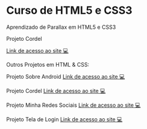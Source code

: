 # Curso de HTML5 e CSS3

Aprendizado de Parallax em HTML5 e CSS3
<p>Projeto Cordel<p/>
<a href="https://natham01.github.io/projeto-cordel/" target="_blank">Link de acesso ao site 💻</a>

<p>Outros Projetos em HTML & CSS:</p>

Projeto Sobre Android
<a href="https://natham01.github.io/html-css/" target="_blank">Link de acesso ao site 💻</a>

Projeto Cordel
<a href="https://natham01.github.io/projeto-cordel/" target="_blank">Link de acesso ao site 💻</a>

Projeto Minha Redes Sociais
<a href="https://natham01.github.io/projeto-resdessociais/" target="_blank">Link de acesso ao site 💻</a>

Projeto Tela de Login
<a href="https://natham01.github.io/projeto-login/" target="_blank">Link de acesso ao site 💻</a>